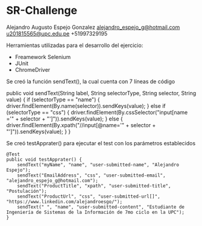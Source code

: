# SR-Challenge

Alejandro Augusto Espejo Gonzalez
alejandro_espejo_g@hotmail.com
u201815565@upc.edu.pe
+51997329195

Herramientas utilizadas para el desarrollo del ejercicio:
- Freamework Selenium
- JUnit 
- ChromeDriver

Se creó la función sendText(), la cual cuenta con 7 líneas de código 

public void sendText(String label, String selectorType, String selector, String value) {
		if (selectorType == "name") {
			driver.findElement(By.name(selector)).sendKeys(value);
		} else if (selectorType == "css") {
			driver.findElement(By.cssSelector("input[name ='" + selector + "']")).sendKeys(value);
		} else {
			driver.findElement(By.xpath("//input[@name='" + selector + "']")).sendKeys(value);
		}
	}
    

Se creó testApprater() para ejecutar el test con los parámetros establecidos

    @Test
	public void testApprater() {
		sendText("myName", "name", "user-submitted-name", "Alejandro Espejo");
		sendText("EmailAddress", "css", "user-submitted-email", "alejandro_espejo_g@hotmail.com");
		sendText("ProductTitle", "xpath", "user-submitted-title", "Postulación");
		sendText("ProductUrl", "css", "user-submitted-url[]", "https://www.linkedin.com/alejandroesgo/");
		sendText(" ", "name", "user-submitted-content", "Estudiante de Ingeniería de Sistemas de la Información de 7mo ciclo en la UPC");
	}
